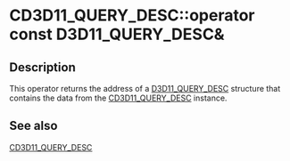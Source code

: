 # CD3D11_QUERY_DESC::operator const D3D11_QUERY_DESC&

## Description

This operator returns the address of a [D3D11_QUERY_DESC](https://learn.microsoft.com/windows/desktop/api/d3d11/ns-d3d11-d3d11_query_desc) structure that contains the data from the [CD3D11_QUERY_DESC](https://learn.microsoft.com/previous-versions/windows/desktop/legacy/jj151648(v=vs.85)) instance.

## See also

[CD3D11_QUERY_DESC](https://learn.microsoft.com/previous-versions/windows/desktop/legacy/jj151648(v=vs.85))